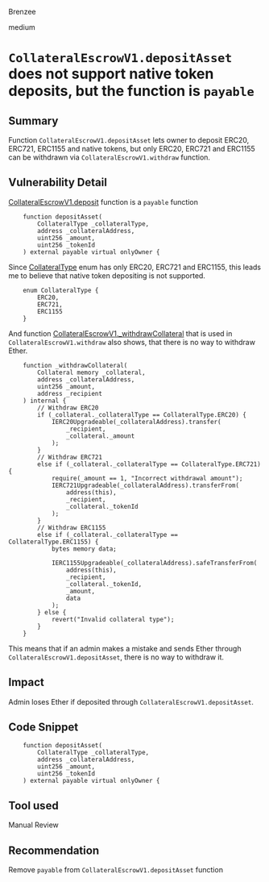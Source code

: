 Brenzee

medium

# `CollateralEscrowV1.depositAsset` does not support native token deposits, but the function is `payable`

## Summary
Function `CollateralEscrowV1.depositAsset` lets owner to deposit ERC20, ERC721, ERC1155 and native tokens, but only ERC20, ERC721 and ERC1155 can be withdrawn via `CollateralEscrowV1.withdraw` function.

## Vulnerability Detail
[CollateralEscrowV1.deposit](https://github.com/sherlock-audit/2023-03-teller/blob/main/teller-protocol-v2/packages/contracts/contracts/escrow/CollateralEscrowV1.sol#L51-L56) function is a `payable` function
```solidity
    function depositAsset(
        CollateralType _collateralType,
        address _collateralAddress,
        uint256 _amount,
        uint256 _tokenId
    ) external payable virtual onlyOwner {
```

Since [CollateralType](https://github.com/sherlock-audit/2023-03-teller/blob/main/teller-protocol-v2/packages/contracts/contracts/interfaces/escrow/ICollateralEscrowV1.sol#L4-L8) enum has only ERC20, ERC721 and ERC1155, this leads me to believe that native token depositing is not supported.
```solidity
    enum CollateralType {
        ERC20,
        ERC721,
        ERC1155
    }
```

And function [CollateralEscrowV1._withdrawCollateral](https://github.com/sherlock-audit/2023-03-teller/blob/main/teller-protocol-v2/packages/contracts/contracts/escrow/CollateralEscrowV1.sol#L158-L194) that is used in `CollateralEscrowV1.withdraw` also shows, that there is no way to withdraw Ether.
```solidity
    function _withdrawCollateral(
        Collateral memory _collateral,
        address _collateralAddress,
        uint256 _amount,
        address _recipient
    ) internal {
        // Withdraw ERC20
        if (_collateral._collateralType == CollateralType.ERC20) {
            IERC20Upgradeable(_collateralAddress).transfer(
                _recipient,
                _collateral._amount
            );
        }
        // Withdraw ERC721
        else if (_collateral._collateralType == CollateralType.ERC721) {
            require(_amount == 1, "Incorrect withdrawal amount");
            IERC721Upgradeable(_collateralAddress).transferFrom(
                address(this),
                _recipient,
                _collateral._tokenId
            );
        }
        // Withdraw ERC1155
        else if (_collateral._collateralType == CollateralType.ERC1155) {
            bytes memory data;

            IERC1155Upgradeable(_collateralAddress).safeTransferFrom(
                address(this),
                _recipient,
                _collateral._tokenId,
                _amount,
                data
            );
        } else {
            revert("Invalid collateral type");
        }
    }
```

This means that if an admin makes a mistake and sends Ether through `CollateralEscrowV1.depositAsset`, there is no way to withdraw it.

## Impact
Admin loses Ether if deposited through `CollateralEscrowV1.depositAsset`.

## Code Snippet
```solidity
    function depositAsset(
        CollateralType _collateralType,
        address _collateralAddress,
        uint256 _amount,
        uint256 _tokenId
    ) external payable virtual onlyOwner {
```

## Tool used
Manual Review

## Recommendation
Remove `payable` from `CollateralEscrowV1.depositAsset` function
